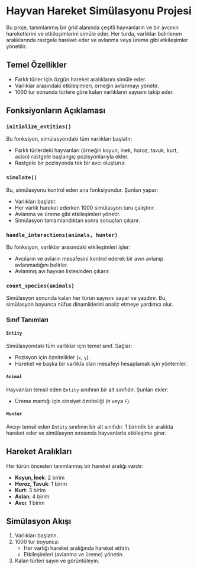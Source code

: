 # Hayvan Hareket Simülasyonu Projesi

Bu proje, tanımlanmış bir grid alanında çeşitli hayvanların ve bir avcının hareketlerini ve etkileşimlerini simüle eder. Her turda, varlıklar belirlenen aralıklarında rastgele hareket eder ve avlanma veya üreme gibi etkileşimler yönetilir.

## Temel Özellikler
- Farklı türler için özgün hareket aralıklarını simüle eder.
- Varlıklar arasındaki etkileşimleri, örneğin avlanmayı yönetir.
- 1000 tur sonunda türlere göre kalan varlıkların sayısını takip eder.

## Fonksiyonların Açıklaması

### `initialize_entities()`
Bu fonksiyon, simülasyondaki tüm varlıkları başlatır:
- Farklı türlerdeki hayvanları (örneğin koyun, inek, horoz, tavuk, kurt, aslan) rastgele başlangıç pozisyonlarıyla ekler.
- Rastgele bir pozisyonda tek bir avcı oluşturur.

### `simulate()`
Bu, simülasyonu kontrol eden ana fonksiyondur. Şunları yapar:
- Varlıkları başlatır.
- Her varlık hareket ederken 1000 simülasyon turu çalıştırır.
- Avlanma ve üreme gibi etkileşimleri yönetir.
- Simülasyon tamamlandıktan sonra sonuçları çıkarır.

### `handle_interactions(animals, hunter)`
Bu fonksiyon, varlıklar arasındaki etkileşimleri işler:
- Avcıların ve avların mesafesini kontrol ederek bir avın avlanıp avlanmadığını belirler.
- Avlanmış avı hayvan listesinden çıkarır.

### `count_species(animals)`
Simülasyon sonunda kalan her türün sayısını sayar ve yazdırır. Bu, simülasyon boyunca nüfus dinamiklerini analiz etmeye yardımcı olur.

### Sınıf Tanımları

#### `Entity`
Simülasyondaki tüm varlıklar için temel sınıf. Sağlar:
- Pozisyon için öznitelikler (`x`, `y`).
- Hareket ve başka bir varlıkla olan mesafeyi hesaplamak için yöntemler.

#### `Animal`
Hayvanları temsil eden `Entity` sınıfının bir alt sınıfıdır. Şunları ekler:
- Üreme mantığı için cinsiyet özniteliği (`M` veya `F`).

#### `Hunter`
Avcıyı temsil eden `Entity` sınıfının bir alt sınıfıdır. 1 birimlik bir aralıkta hareket eder ve simülasyon sırasında hayvanlarla etkileşime girer.

## Hareket Aralıkları
Her türün önceden tanımlanmış bir hareket aralığı vardır:
- **Koyun, İnek**: 2 birim
- **Horoz, Tavuk**: 1 birim
- **Kurt**: 3 birim
- **Aslan**: 4 birim
- **Avcı**: 1 birim

## Simülasyon Akışı
1. Varlıkları başlatın.
2. 1000 tur boyunca:
   - Her varlığı hareket aralığında hareket ettirin.
   - Etkileşimleri (avlanma ve üreme) yönetin.
3. Kalan türleri sayın ve görüntüleyin.
